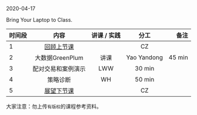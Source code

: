 2020-04-17

Bring Your Laptop to Class. 


|  时间段  |  内容    |   讲课 / 实践   |  分工  |  备注   |
| :---     |    :----:    |   :----:    |    :----:    |       ---: |
|    1     | [回顾上节课](../WW8/WW8-Plan.md)     |     |     CZ     |        |
|    2     |  大数据GreenPlum |  讲课   |    Yao Yandong     |   45 min    |
|    3     |  配对交易和案例演示     |    LWW      |   30 min     |
|    4     |  策略诊断     |    WH      |   50 min     |
|    5     | [展望下节课](../../Weeks/WW10/WW10-Plan.md)     |     |  CZ  |    |



大家注意：勿上传``有版权``的课程参考资料。
